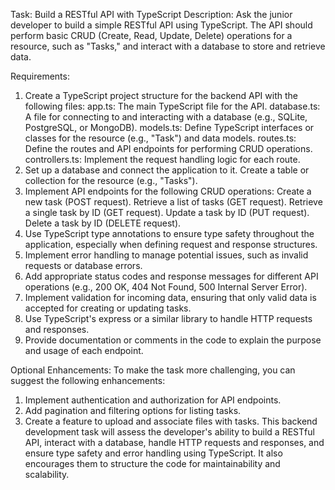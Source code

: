 Task: Build a RESTful API with TypeScript
Description:
Ask the junior developer to build a simple RESTful API using TypeScript. The API should perform basic CRUD (Create, Read, Update, Delete) operations for a resource, such as "Tasks," and interact with a database to store and retrieve data.

Requirements:

1. Create a TypeScript project structure for the backend API with the following files:
   app.ts: The main TypeScript file for the API.
   database.ts: A file for connecting to and interacting with a database (e.g., SQLite, PostgreSQL, or MongoDB).
   models.ts: Define TypeScript interfaces or classes for the resource (e.g., "Task") and data models.
   routes.ts: Define the routes and API endpoints for performing CRUD operations.
   controllers.ts: Implement the request handling logic for each route.
2. Set up a database and connect the application to it. Create a table or collection for the resource (e.g., "Tasks").
3. Implement API endpoints for the following CRUD operations:
   Create a new task (POST request).
   Retrieve a list of tasks (GET request).
   Retrieve a single task by ID (GET request).
   Update a task by ID (PUT request).
   Delete a task by ID (DELETE request).
4. Use TypeScript type annotations to ensure type safety throughout the application, especially when defining request and response structures.
5. Implement error handling to manage potential issues, such as invalid requests or database errors.
6. Add appropriate status codes and response messages for different API operations (e.g., 200 OK, 404 Not Found, 500 Internal Server Error).
7. Implement validation for incoming data, ensuring that only valid data is accepted for creating or updating tasks.
8. Use TypeScript's express or a similar library to handle HTTP requests and responses.
9. Provide documentation or comments in the code to explain the purpose and usage of each endpoint.

Optional Enhancements:
To make the task more challenging, you can suggest the following enhancements:

1. Implement authentication and authorization for API endpoints.
2. Add pagination and filtering options for listing tasks.
3. Create a feature to upload and associate files with tasks.
This backend development task will assess the developer's ability to build a RESTful API, interact with a database, handle HTTP requests and responses, and ensure type safety and error handling using TypeScript. It also encourages them to structure the code for maintainability and scalability.
